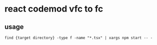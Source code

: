# react codemod vfc to fc

## usage

```
find {target directory} -type f -name "*.tsx" | xargs npm start -- -
```
